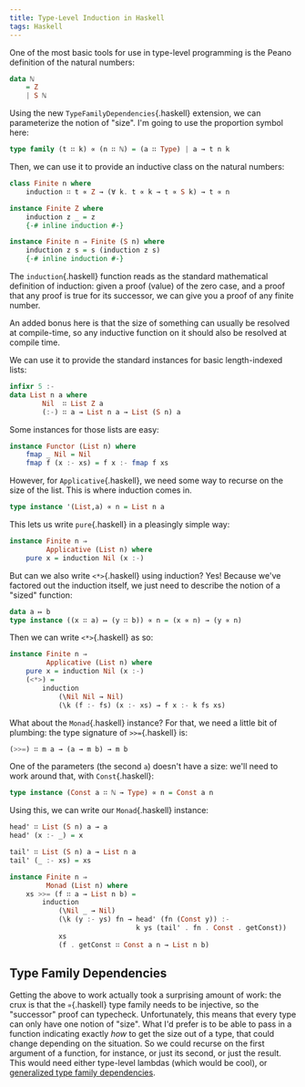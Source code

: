 ```yaml
---
title: Type-Level Induction in Haskell
tags: Haskell
---
```


One of the most basic tools for use in type-level programming is the Peano definition of the natural numbers:

```haskell
data ℕ
    = Z
    | S ℕ
```

Using the new `TypeFamilyDependencies`{.haskell} extension, we can parameterize the notion of "size". I'm going to use the proportion symbol here:

```haskell
type family (t ∷ k) ∝ (n ∷ ℕ) = (a ∷ Type) | a → t n k
```

Then, we can use it to provide an inductive class on the natural numbers:

```haskell
class Finite n where
    induction ∷ t ∝ Z → (∀ k. t ∝ k → t ∝ S k) → t ∝ n

instance Finite Z where
    induction z _ = z
    {-# inline induction #-}

instance Finite n ⇒ Finite (S n) where
    induction z s = s (induction z s)
    {-# inline induction #-}
```

The `induction`{.haskell} function reads as the standard mathematical definition of induction: given a proof (value) of the zero case, and a proof that any proof is true for its successor, we can give you a proof of any finite number.

An added bonus here is that the size of something can usually be resolved at compile-time, so any inductive function on it should also be resolved at compile time.

We can use it to provide the standard instances for basic length-indexed lists:

```haskell
infixr 5 :-
data List n a where
        Nil  ∷ List Z a
        (:-) ∷ a → List n a → List (S n) a
```

Some instances for those lists are easy:

```haskell
instance Functor (List n) where
    fmap _ Nil = Nil
    fmap f (x :- xs) = f x :- fmap f xs
```

However, for `Applicative`{.haskell}, we need some way to recurse on the size of the list. This is where induction comes in.

```haskell
type instance '(List,a) ∝ n = List n a
```

This lets us write `pure`{.haskell} in a pleasingly simple way:

```haskell
instance Finite n ⇒
         Applicative (List n) where
    pure x = induction Nil (x :-)
```

But can we also write `<*>`{.haskell} using induction? Yes! Because we've factored out the induction itself, we just need to describe the notion of a "sized" function:

```haskell
data a ↦ b
type instance ((x ∷ a) ↦ (y ∷ b)) ∝ n = (x ∝ n) → (y ∝ n)
```

Then we can write `<*>`{.haskell} as so:

```haskell
instance Finite n ⇒
         Applicative (List n) where
    pure x = induction Nil (x :-)
    (<*>) =
        induction
            (\Nil Nil → Nil)
            (\k (f :- fs) (x :- xs) → f x :- k fs xs)
```

What about the `Monad`{.haskell} instance? For that, we need a little bit of plumbing: the type signature of `>>=`{.haskell} is:

```haskell
(>>=) ∷ m a → (a → m b) → m b
```

One of the parameters (the second `a`) doesn't have a size: we'll need to work around that, with `Const`{.haskell}:

```haskell
type instance (Const a ∷ ℕ → Type) ∝ n = Const a n
```

Using this, we can write our `Monad`{.haskell} instance:

```haskell
head' ∷ List (S n) a → a
head' (x :- _) = x

tail' ∷ List (S n) a → List n a
tail' (_ :- xs) = xs

instance Finite n ⇒
         Monad (List n) where
    xs >>= (f ∷ a → List n b) =
        induction
            (\Nil _ → Nil)
            (\k (y :- ys) fn → head' (fn (Const y)) :-
                               k ys (tail' . fn . Const . getConst))
            xs
            (f . getConst ∷ Const a n → List n b)
```

## Type Family Dependencies

Getting the above to work actually took a surprising amount of work: the crux is that the `∝`{.haskell} type family needs to be injective, so the "successor" proof can typecheck. Unfortunately, this means that every type can only have one notion of "size". What I'd prefer is to be able to pass in a function indicating exactly *how* to get the size out of a type, that could change depending on the situation. So we could recurse on the first argument of a function, for instance, or just its second, or just the result. This would need either type-level lambdas (which would be cool), or [generalized type family dependencies](https://ghc.haskell.org/trac/ghc/ticket/10832).
